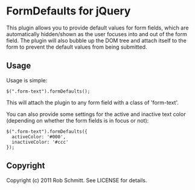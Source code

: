 # FormDefaults for jQuery

This plugin allows you to provide default values for form fields, which are automatically hidden/shown as the user focuses into and out of the form field. The plugin will also bubble up the DOM tree and attach itself to the form to prevent the default values from being submitted.

## Usage

Usage is simple:

    $(".form-text").formDefaults();

This will attach the plugin to any form field with a class of 'form-text'.

You can also provide some settings for the active and inactive text color (depending on whether the form fields is in focus or not):

    $(".form-text").formDefaults({
      activeColor: '#000',
      inactiveColor: '#ccc' 
    });

## Copyright

Copyright (c) 2011 Rob Schmitt. See LICENSE for details.